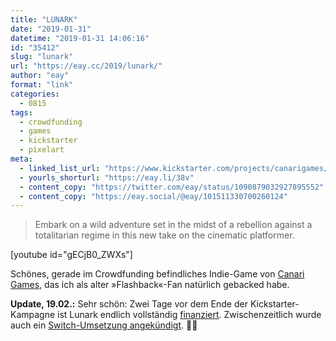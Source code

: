 ```yaml
---
title: "LUNARK"
date: "2019-01-31"
datetime: "2019-01-31 14:06:16"
id: "35412"
slug: "lunark"
url: "https://eay.cc/2019/lunark/"
author: "eay"
format: "link"
categories:
  - 0815
tags:
  - crowdfunding
  - games
  - kickstarter
  - pixelart
meta:
  - linked_list_url: "https://www.kickstarter.com/projects/canarigames/lunark"
  - yourls_shorturl: "https://eay.li/38v"
  - content_copy: "https://twitter.com/eay/status/1090879032927895552"
  - content_copy: "https://eay.social/@eay/101511330700260124"
---
```


> Embark on a wild adventure set in the midst of a rebellion against a totalitarian regime in this new take on the cinematic platformer.

\[youtube id="gECjB0\_ZWXs"\]

Schönes, gerade im Crowdfunding befindliches Indie-Game von [Canari Games](http://www.canarigames.com/), das ich als alter »Flashback«-Fan natürlich gebacked habe.

**Update, 19.02.:** Sehr schön: Zwei Tage vor dem Ende der Kickstarter-Kampagne ist Lunark endlich vollständig [finanziert](https://twitter.com/johanvinet/status/1097902342777769984). Zwischenzeitlich wurde auch ein [Switch-Umsetzung angekündigt](https://www.kickstarter.com/projects/canarigames/lunark/posts/2414140). 👍🏻
